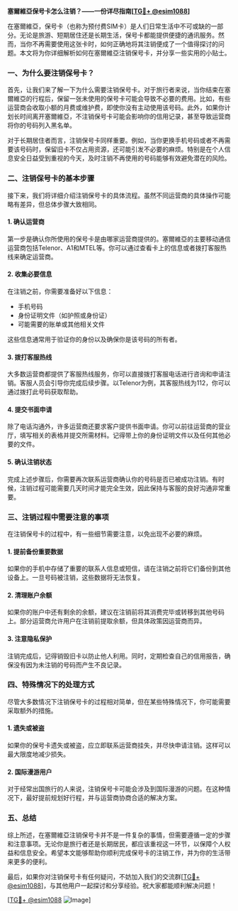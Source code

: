 **塞爾維亞保号卡怎么注销？——一份详尽指南[[TG💪+ @esim1088](https://t.me/s/esim1088)]**

在塞爾維亞，保号卡（也称为预付费SIM卡）是人们日常生活中不可或缺的一部分。无论是旅游、短期居住还是长期生活，保号卡都能提供便捷的通讯服务。然而，当你不再需要使用这张卡时，如何正确地将其注销便成了一个值得探讨的问题。本文将为你详细解析如何在塞爾維亞注销保号卡，并分享一些实用的小贴士。

### 一、为什么要注销保号卡？

首先，让我们来了解一下为什么需要注销保号卡。对于旅行者来说，当你结束在塞爾維亞的行程后，保留一张未使用的保号卡可能会导致不必要的费用。比如，有些运营商会收取小额的月费或维护费，即使你没有主动使用该号码。此外，如果你计划长时间离开塞爾維亞，不注销保号卡可能会影响你的信用记录，甚至导致运营商将你的号码列入黑名单。

对于长期居住者而言，注销保号卡同样重要。例如，当你更换手机号码或者不再需要该号码时，保留旧卡不仅占用资源，还可能引发不必要的麻烦。特别是在个人信息安全日益受到重视的今天，及时注销不再使用的号码能够有效避免潜在的风险。

### 二、注销保号卡的基本步骤

接下来，我们将详细介绍注销保号卡的具体流程。虽然不同运营商的具体操作可能略有差异，但总体步骤大致相同。

#### 1. 确认运营商

第一步是确认你所使用的保号卡是由哪家运营商提供的。塞爾維亞的主要移动通信运营商包括Telenor、A1和MTEL等。你可以通过查看卡上的信息或者拨打客服热线来确定运营商。

#### 2. 收集必要信息

在注销之前，你需要准备好以下信息：
- 手机号码
- 身份证明文件（如护照或身份证）
- 可能需要的账单或其他相关文件

这些信息通常用于验证你的身份以及确保你是该号码的所有者。

#### 3. 拨打客服热线

大多数运营商都提供了客服热线服务，你可以直接拨打客服电话进行咨询和申请注销。客服人员会引导你完成后续步骤。以Telenor为例，其客服热线为112，你可以通过拨打此号码获取帮助。

#### 4. 提交书面申请

除了电话沟通外，许多运营商还要求客户提供书面申请。你可以前往运营商的营业厅，填写相关的表格并提交所需材料。记得带上你的身份证明文件以及任何其他必要的文件。

#### 5. 确认注销状态

完成上述步骤后，你需要再次联系运营商确认你的号码是否已被成功注销。有时候，注销过程可能需要几天时间才能完全生效，因此保持与客服的良好沟通非常重要。

### 三、注销过程中需要注意的事项

在注销保号卡的过程中，有一些细节需要注意，以免出现不必要的麻烦。

#### 1. 提前备份重要数据

如果你的手机中存储了重要的联系人信息或短信，请在注销之前将它们备份到其他设备上。一旦号码被注销，这些数据将无法恢复。

#### 2. 清理账户余额

如果你的账户中还有剩余的余额，建议在注销前将其消费完毕或转移到其他号码上。部分运营商允许用户在注销前提取余额，但具体政策因运营商而异。

#### 3. 注意隐私保护

注销完成后，记得销毁旧卡以防止他人利用。同时，定期检查自己的信用报告，确保没有因为未注销的号码而产生不良记录。

### 四、特殊情况下的处理方式

尽管大多数情况下注销保号卡的过程相对简单，但在某些特殊情况下，你可能需要采取额外的措施。

#### 1. 遗失或被盗

如果你的保号卡遗失或被盗，应立即联系运营商挂失，并尽快申请注销。这样可以最大限度地减少损失。

#### 2. 国际漫游用户

对于经常出国旅行的人来说，注销保号卡可能会涉及到国际漫游的问题。在这种情况下，最好提前规划好行程，并与运营商协商合适的解决方案。

### 五、总结

综上所述，在塞爾維亞注销保号卡并不是一件复杂的事情，但需要遵循一定的步骤和注意事项。无论你是旅行者还是长期居民，都应该重视这一环节，以保障个人权益和信息安全。希望本文能够帮助你顺利完成保号卡的注销工作，并为你的生活带来更多的便利。

最后，如果你对注销保号卡有任何疑问，不妨加入我们的交流群[[TG💪+ @esim1088](https://t.me/s/esim1088)]，与其他用户一起探讨和分享经验。祝大家都能顺利解决问题！

[[TG💪+ @esim1088](https://t.me/s/esim1088) ![Image](https://i.postimg.cc/4NQfJmqS/Snipaste-2025-05-13-00-14-12.png)]